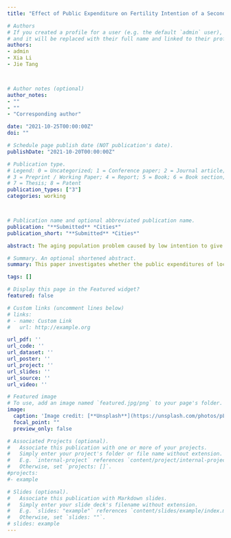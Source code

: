 ```yaml
---
title: "Effect of Public Expenditure on Fertility Intention of a Second Child or More: Evidence from China’s CGSS Survey Data"

# Authors
# If you created a profile for a user (e.g. the default `admin` user), write the username (folder name) here
# and it will be replaced with their full name and linked to their profile.
authors:
- admin
- Xia Li
- Jie Tang



# Author notes (optional)
author_notes:
- ""
- ""
- "Corresponding author"

date: "2021-10-25T00:00:00Z"
doi: ""

# Schedule page publish date (NOT publication's date).
publishDate: "2021-10-20T00:00:00Z"

# Publication type.
# Legend: 0 = Uncategorized; 1 = Conference paper; 2 = Journal article;
# 3 = Preprint / Working Paper; 4 = Report; 5 = Book; 6 = Book section;
# 7 = Thesis; 8 = Patent
publication_types: ["3"]
categories: working



# Publication name and optional abbreviated publication name.
publication: "**Submitted** *Cities*"
publication_short: "**Submitted** *Cities*"

abstract: The aging population problem caused by low intention to give birth has already appeared in China, and it will become more severe in the future. Even if the two-child policy has been gradually implemented, there is still no significant change in the intention to have more children because the cost of living is very high for most households in China. This paper first investigates whether the public expenditures of local governments could significantly affect an individual's fertility intention of a second child or more in China. Our results show that the total government expenditure overall could increase fertility intention. Quantitatively, increasing 10,000 yuan per capita government expenditure would lead to fertility intention rising from 2.357 to 3.407 kids. In addition, Various specific government expenditures also could increase the fertility intention, except for social security expenditures. Finally, we explore the effect heterogeneity of public spending on fertility intention in different aspects. The government's role is still essential for an individual's fertility intention, but the costs and expenses borne by the government to increase the fertility intention will also be not small.

# Summary. An optional shortened abstract.
summary: This paper investigates whether the public expenditures of local governments could increase an individual's fertility intention of a second child or more in China.

tags: []

# Display this page in the Featured widget?
featured: false

# Custom links (uncomment lines below)
# links:
# - name: Custom Link
#   url: http://example.org

url_pdf: ''
url_code: ''
url_dataset: ''
url_poster: ''
url_project: ''
url_slides: ''
url_source: ''
url_video: ''

# Featured image
# To use, add an image named `featured.jpg/png` to your page's folder.
image:
  caption: 'Image credit: [**Unsplash**](https://unsplash.com/photos/pLCdAaMFLTE)'
  focal_point: ""
  preview_only: false

# Associated Projects (optional).
#   Associate this publication with one or more of your projects.
#   Simply enter your project's folder or file name without extension.
#   E.g. `internal-project` references `content/project/internal-project/index.md`.
#   Otherwise, set `projects: []`.
#projects:
#- example

# Slides (optional).
#   Associate this publication with Markdown slides.
#   Simply enter your slide deck's filename without extension.
#   E.g. `slides: "example"` references `content/slides/example/index.md`.
#   Otherwise, set `slides: ""`.
# slides: example
---
```

